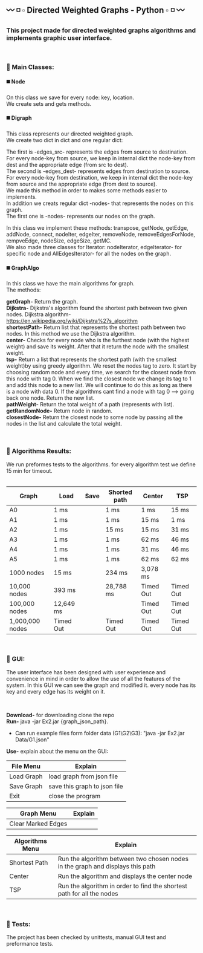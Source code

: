 ## :wavy_dash: :white_medium_small_square: :white_small_square: Directed Weighted Graphs - Python :white_small_square: :white_medium_small_square: :wavy_dash:


### **This project made for directed weighted graphs algorithms and implements graphic user interface.** <br />
<br />

### 🔶 Main Classes:

#### :black_medium_square: Node
On this class we save for every node: key, location. <br />
We create sets and gets methods. <br />

#### :black_medium_square: Digraph
This class represents our directed weighted graph. <br />
We create two dict in dict and one regular dict: <br />

The first is -edges_src- represents the edges from source to destination. <br />
For every node-key from source, we keep in internal dict the node-key from dest and the appropriate edge (from src to dest). <br />
The second is -edges_dest- represents edges from destination to source. <br />
For every node-key from destination, we keep in internal dict the node-key from source and the appropriate edge (from dest to source). <br />
We made this method in order to makes some methods easier to implements. <br />
In addition we creats regular dict -nodes- that represents the nodes on this graph. <br />
The first one is -nodes- represents our nodes on the graph. <br />

In this class we implement these methods: transpose, getNode, getEdge, addNode, connect, nodeIter, edgeIter, removeNode, removeEdgesForNode, rempveEdge, nodeSize, edgeSize, getMC. <br />
We also made three classes for Iterator: nodeIterator, edgeIterator- for specific node and AllEdgesIterator- for all the nodes on the graph. <br />

#### :black_medium_square: GraphAlgo
In this class we have the main algorithms for graph. <br />
The methods: <br />

**getGraph-** Return the graph. <br />
**Dijkstra-** Dijkstra's algorithm found the shortest path between two given nodes. Dijkstra algorithm- https://en.wikipedia.org/wiki/Dijkstra%27s_algorithm <br />
**shortestPath-** Return list that represents the shortest path between two nodes. In this method we use the Dijkstra algorithm. <br />
**center-** Checks for every node who is the furthest node (with the highest weight) and save its weight. After that it return the node with the smallest weight. <br />
**tsp-** Return a list that represents the shortest path (with the smallest weight)by using greedy algorithm. We reset the nodes tag to zero. It start by choosing random node and every time, we search for the closest node from this node with tag 0. When we find the closest node we change its tag to 1 and add this node to a new list. We will continue to do this as long as there is a node with data 0. If the algorithms cant find a node with tag 0 --> going back one node. Return the new list. <br />
**pathWeight-** Return the total weight of a path (represents with list). <br />
**getRandomNode-** Return node in random. <br />
**closestNode-** Return the closest node to some node by passing all the nodes in the list and calculate the total weight. <br />

 <br />

### 🔶 Algorithms Results:

We run preformes tests to the algorithms. for every algorithm test we define 15 min for timeout. <br />
<br />

Graph          | Load        | Save | Shorted path | Center  | TSP |
-------------- | ------------ | -----|-----------| --------|-----|
   A0          |        1 ms  |       | 1 ms    |    1 ms   |  15 ms |
   A1          |      1 ms    |       |1 ms      |   15 ms  | 1 ms |
   A2          |         1 ms |       |15 ms     | 15 ms    |    31 ms |
   A3          |        1 ms  |       | 1 ms    |    62 ms |  46 ms |
   A4          |        1 ms  |       | 1 ms    |    31 ms |  46 ms |
   A5          |        1 ms  |       | 1 ms    |    62 ms |  62 ms |
   1000 nodes  |       15 ms  |       |234 ms   | 3,078 ms |         |
   10,000 nodes|     393 ms   |       |28,788 ms |Timed Out|Timed Out|
   100,000 nodes|    12,649 ms |      |           |Timed Out|Timed Out|
   1,000,000 nodes| Timed Out|       |Timed Out  |Timed Out| Timed Out |

<br />

### 🔶 GUI: <br />
The user interface has been designed with user experience and convenience in mind in order to allow the use of all the features of the system. 
In this GUI we can see the graph and modified it. every node has its key and every edge has its weight on it. <br />

<br />

**Download-** for downloading clone the repo <br />
**Run-** java -jar Ex2.jar {graph_json_path}. <br />
* Can run example files form folder data (G1\G2\G3): "java -jar Ex2.jar Data/G1.json" <br />

**Use-** explain about the menu on the GUI: <br />

**File Menu**      | Explain      |
-------------- | ------------ |                               
   Load Graph  |      load graph from json file      | 
   Save Graph  |     save this graph to json file    | 
   Exit        |        close the program            |



**Graph Menu**     | Explain                                   | 
-------------- | -------------------------------------------|                               
   Clear Marked Edges       |                               |

   
   
   **Algorithms Menu**      | Explain                       |
-------------- | -------------------------------------------|
   Shortest Path  |    Run the algorithm between two chosen nodes in the graph and displays this path      |
   Center       |     Run the algorithm and displays the center node                       |
   TSP          |    Run the algorithm in order to find the shortest path for all the nodes        |
   

<br />

### 🔶 Tests:
The project has been checked by unittests, manual GUI test and preformance tests. <br />
<br />

